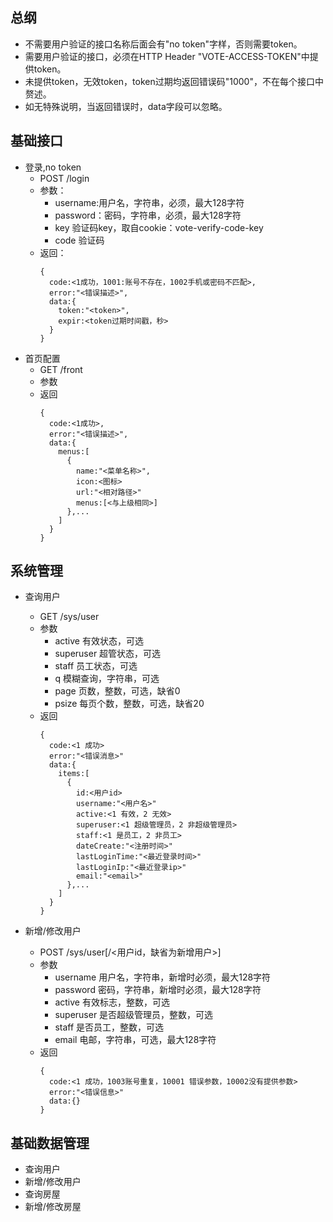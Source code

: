 ## 总纲
- 不需要用户验证的接口名称后面会有"no token"字样，否则需要token。
- 需要用户验证的接口，必须在HTTP Header "VOTE-ACCESS-TOKEN"中提供token。
- 未提供token，无效token，token过期均返回错误码"1000"，不在每个接口中赘述。
- 如无特殊说明，当返回错误时，data字段可以忽略。

## 基础接口
- 登录,no token
    - POST /login
    - 参数：
        - username:用户名，字符串，必须，最大128字符
        - password：密码，字符串，必须，最大128字符
        - key 验证码key，取自cookie：vote-verify-code-key
        - code 验证码
    - 返回：
        ```
        {
          code:<1成功，1001:账号不存在，1002手机或密码不匹配>,
          error:"<错误描述>",
          data:{
            token:"<token>",
            expir:<token过期时间戳，秒>
          }
        }
        ```
- 首页配置
    - GET /front
    - 参数
    - 返回
        ```
        {
          code:<1成功>,
          error:"<错误描述>",
          data:{
            menus:[
              {
                name:"<菜单名称>",
                icon:<图标>
                url:"<相对路径>"
                menus:[<与上级相同>]
              },...
            ]
          }
        }        
        ```

## 系统管理

- 查询用户
    - GET /sys/user
    - 参数
        - active 有效状态，可选
        - superuser 超管状态，可选
        - staff 员工状态，可选
        - q 模糊查询，字符串，可选
        - page 页数，整数，可选，缺省0
        - psize 每页个数，整数，可选，缺省20
    - 返回
      ```
      {
        code:<1 成功>
        error:"<错误消息>"
        data:{
          items:[
            {
              id:<用户id>
              username:"<用户名>"
              active:<1 有效，2 无效>
              superuser:<1 超级管理员，2 非超级管理员>
              staff:<1 是员工，2 非员工>
              dateCreate:"<注册时间>"
              lastLoginTime:"<最近登录时间>"
              lastLoginIp:"<最近登录ip>"
              email:"<email>"
            },...
          ]
        }
      }
      ```
      
- 新增/修改用户
    - POST /sys/user[/<用户id，缺省为新增用户>]
    - 参数
        - username 用户名，字符串，新增时必须，最大128字符
        - password 密码，字符串，新增时必须，最大128字符
        - active 有效标志，整数，可选
        - superuser 是否超级管理员，整数，可选
        - staff 是否员工，整数，可选
        - email 电邮，字符串，可选，最大128字符
    - 返回
      ```
      {
        code:<1 成功，1003账号重复，10001 错误参数，10002没有提供参数>
        error:"<错误信息>"
        data:{}
      }
      ```

## 基础数据管理
- 查询用户
- 新增/修改用户
- 查询房屋
- 新增/修改房屋


